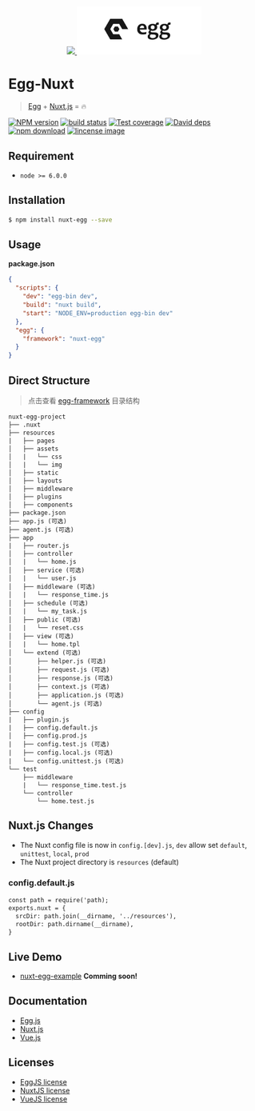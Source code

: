 
<p align="center">
    <a href="https://github.com/nuxt/nuxt.js" target="_blank">
    <img width="100" src="https://camo.githubusercontent.com/4aa5532ee9baf623c95b901372002dfa4e97ff01/687474703a2f2f696d6775722e636f6d2f56344c746f49492e706e67">
    </a>
    <a href="https://github.com/eggjs/egg/" target="_blank">
        <img width="250" src="https://raw.githubusercontent.com/eggjs/egg/master/docs/assets/egg-logo.png">
    </a>
</p>

# Egg-Nuxt

> [Egg](https://eggjs.org/) + [Nuxt.js](https://nuxtjs.org) = 🔥

[![NPM version][npm-image]][npm-url]
[![build status][travis-image]][travis-url]
[![Test coverage][codecov-image]][codecov-url]
[![David deps][david-image]][david-url]
[![npm download][download-image]][download-url]
[![lincense image][lincense-image]][lincense-url]

[npm-image]: https://img.shields.io/npm/v/nuxt-egg.svg?style=flat-square
[npm-url]: https://npmjs.org/package/nuxt-egg
[travis-image]: https://api.travis-ci.org/liyanlong/nuxt-egg.svg?branch=master
[travis-url]: https://travis-ci.org/liyanlong/nuxt-egg
[codecov-image]: https://codecov.io/github/liyanlong/nuxt-egg/coverage.svg?branch=master
[codecov-url]: https://codecov.io/github/liyanlong/nuxt-egg?branch=master
[david-image]: https://img.shields.io/david/liyanlong/nuxt-egg.svg?style=flat-square
[david-url]: https://david-dm.org/liyanlong/nuxt-egg
[download-image]: https://img.shields.io/npm/dm/nuxt-egg.svg?style=flat-square
[download-url]: https://npmjs.org/package/nuxt-egg
[lincense-image]: https://img.shields.io/npm/l/nuxt-egg.svg
[lincense-url]: https://github.com/liyanlong/nuxt-egg/blob/master/LICENSE

## Requirement

- `node >= 6.0.0`

## Installation

```bash
$ npm install nuxt-egg --save
```

## Usage
**package.json**
```json
{
  "scripts": {
    "dev": "egg-bin dev",
    "build": "nuxt build",
    "start": "NODE_ENV=production egg-bin dev"
  },
  "egg": {
    "framework": "nuxt-egg"
  }
}
```

## Direct Structure
> 点击查看 [egg-framework](https://eggjs.org/zh-cn/basics/structure.html) 目录结构

```
nuxt-egg-project
├── .nuxt
├── resources
|   ├── pages
│   ├── assets
│   |   └── css
│   |   └── img
│   ├── static
│   ├── layouts
│   ├── middleware
│   ├── plugins
│   ├── components
├── package.json
├── app.js (可选)
├── agent.js (可选)
├── app
|   ├── router.js
│   ├── controller
│   |   └── home.js
│   ├── service (可选)
│   |   └── user.js
│   ├── middleware (可选)
│   |   └── response_time.js
│   ├── schedule (可选)
│   |   └── my_task.js
│   ├── public (可选)
│   |   └── reset.css
│   ├── view (可选)
│   |   └── home.tpl
│   └── extend (可选)
│       ├── helper.js (可选)
│       ├── request.js (可选)
│       ├── response.js (可选)
│       ├── context.js (可选)
│       ├── application.js (可选)
│       └── agent.js (可选)
├── config
|   ├── plugin.js
|   ├── config.default.js
│   ├── config.prod.js
|   ├── config.test.js (可选)
|   ├── config.local.js (可选)
|   └── config.unittest.js (可选)
└── test
    ├── middleware
    |   └── response_time.test.js
    └── controller
        └── home.test.js
```
##  Nuxt.js Changes

- The Nuxt config file is now in  `config.[dev].js`, `dev` allow set `default`, `unittest`, `local`, `prod`
- The Nuxt project directory is `resources` (default)

### config.default.js
```
const path = require('path);
exports.nuxt = {
  srcDir: path.join(__dirname, '../resources'),
  rootDir: path.dirname(__dirname),
}
```
## Live Demo

- [nuxt-egg-example](https://github.com/liyanlong/nuxt-egg-example) **Comming soon!**


## Documentation

- [Egg.js](https://eggjs.org/)
- [Nuxt.js](https://nuxtjs.org/guide/)
- [Vue.js](http://vuejs.org/guide/)

## Licenses

- [EggJS license](https://github.com/eggjs/egg/blob/master/LICENSE)
- [NuxtJS license](https://github.com/nuxt/nuxt.js/blob/master/LICENSE.md)
- [VueJS license](https://github.com/vuejs/vue/blob/master/LICENSE)
